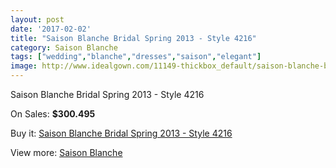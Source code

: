 ```yaml
---
layout: post
date: '2017-02-02'
title: "Saison Blanche Bridal Spring 2013 - Style 4216"
category: Saison Blanche
tags: ["wedding","blanche","dresses","saison","elegant"]
image: http://www.idealgown.com/11149-thickbox_default/saison-blanche-bridal-spring-2013-style-4216.jpg
---
```

Saison Blanche Bridal Spring 2013 - Style 4216

On Sales: **$300.495**
<a href="https://www.idealgown.com/en/saison-blanche/4572-saison-blanche-bridal-spring-2013-style-4216.html"><amp-img layout="responsive" width="600" height="600" src="//www.idealgown.com/11149-thickbox_default/saison-blanche-bridal-spring-2013-style-4216.jpg" alt="Saison Blanche Bridal Spring 2013 - Style 4216 0" /></a>
<a href="https://www.idealgown.com/en/saison-blanche/4572-saison-blanche-bridal-spring-2013-style-4216.html"><amp-img layout="responsive" width="600" height="600" src="//www.idealgown.com/11151-thickbox_default/saison-blanche-bridal-spring-2013-style-4216.jpg" alt="Saison Blanche Bridal Spring 2013 - Style 4216 1" /></a>
<a href="https://www.idealgown.com/en/saison-blanche/4572-saison-blanche-bridal-spring-2013-style-4216.html"><amp-img layout="responsive" width="600" height="600" src="//www.idealgown.com/11150-thickbox_default/saison-blanche-bridal-spring-2013-style-4216.jpg" alt="Saison Blanche Bridal Spring 2013 - Style 4216 2" /></a>

Buy it: [Saison Blanche Bridal Spring 2013 - Style 4216](https://www.idealgown.com/en/saison-blanche/4572-saison-blanche-bridal-spring-2013-style-4216.html "Saison Blanche Bridal Spring 2013 - Style 4216")

View more: [Saison Blanche](https://www.idealgown.com/en/55-saison-blanche "Saison Blanche")